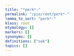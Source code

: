 ```yaml
---
title: "*perkʷ-"
permalink: "/pie/root/perkʷ-"
lemma_to_sort: "perkʷ-"
klass: root
etymology: []
markers: []
synonyms: []
definitions: ["oak"]
topics: []
---
```

